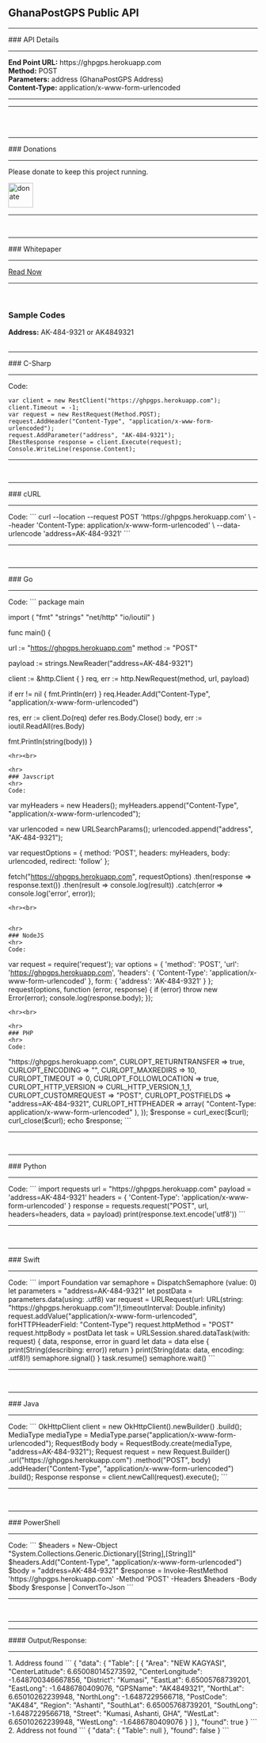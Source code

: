 ## GhanaPostGPS Public API
<hr>
### API Details
<hr>
<b>End Point URL:</b> https://ghpgps.herokuapp.com<br>
<b>Method:</b> POST<br>
<b>Parameters:</b> address (GhanaPostGPS Address)<br>
<b>Content-Type:</b> application/x-www-form-urlencoded<br>
<hr>
<hr><br><br>

<hr>
### Donations
<hr>
Please donate to keep this project running. <br>
<p>
  <a target="_blank" href="https://dashboard.flutterwave.com/donate/cejpesniqs3f"><img src="https://image.flaticon.com/icons/svg/3090/3090757.svg" style="width: 50px; height: auto;" alt="donate"></a>
</p>
<hr><br>

<hr>
### Whitepaper
<hr>
<p><a target="_blank" href="http://dx.doi.org/10.13140/RG.2.2.24355.27684">Read Now</a></p>
<hr><br>

### Sample Codes
<b>Address:</b> AK-484-9321 or AK4849321<br><br>

<hr>
### C-Sharp
<hr>
Code:

```
var client = new RestClient("https://ghpgps.herokuapp.com");
client.Timeout = -1;
var request = new RestRequest(Method.POST);
request.AddHeader("Content-Type", "application/x-www-form-urlencoded");
request.AddParameter("address", "AK-484-9321");
IRestResponse response = client.Execute(request);
Console.WriteLine(response.Content);
```
<hr><br>

<hr>
### cURL
<hr>
Code:
```
curl --location --request POST 'https://ghpgps.herokuapp.com' \
--header 'Content-Type: application/x-www-form-urlencoded' \
--data-urlencode 'address=AK-484-9321'
```
<hr><br>

<hr>
### Go
<hr>
Code:
```
package main

import (
  "fmt"
  "strings"
  "net/http"
  "io/ioutil"
)

func main() {

  url := "https://ghpgps.herokuapp.com"
  method := "POST"

  payload := strings.NewReader("address=AK-484-9321")

  client := &http.Client {
  }
  req, err := http.NewRequest(method, url, payload)

  if err != nil {
    fmt.Println(err)
  }
  req.Header.Add("Content-Type", "application/x-www-form-urlencoded")

  res, err := client.Do(req)
  defer res.Body.Close()
  body, err := ioutil.ReadAll(res.Body)

  fmt.Println(string(body))
}
```
<hr><br>

<hr>
### Javscript
<hr>
Code:
```
var myHeaders = new Headers();
myHeaders.append("Content-Type", "application/x-www-form-urlencoded");

var urlencoded = new URLSearchParams();
urlencoded.append("address", "AK-484-9321");

var requestOptions = {
  method: 'POST',
  headers: myHeaders,
  body: urlencoded,
  redirect: 'follow'
};

fetch("https://ghpgps.herokuapp.com", requestOptions)
  .then(response => response.text())
  .then(result => console.log(result))
  .catch(error => console.log('error', error));
```
<hr><br>


<hr>
### NodeJS
<hr>
Code:
```
var request = require('request');
var options = {
  'method': 'POST',
  'url': 'https://ghpgps.herokuapp.com',
  'headers': {
    'Content-Type': 'application/x-www-form-urlencoded'
  },
  form: {
    'address': 'AK-484-9321'
  }
};
request(options, function (error, response) {
  if (error) throw new Error(error);
  console.log(response.body);
});
```
<hr><br>

<hr>
### PHP
<hr>
Code:
```
<?php

$curl = curl_init();

curl_setopt_array($curl, array(
  CURLOPT_URL => "https://ghpgps.herokuapp.com",
  CURLOPT_RETURNTRANSFER => true,
  CURLOPT_ENCODING => "",
  CURLOPT_MAXREDIRS => 10,
  CURLOPT_TIMEOUT => 0,
  CURLOPT_FOLLOWLOCATION => true,
  CURLOPT_HTTP_VERSION => CURL_HTTP_VERSION_1_1,
  CURLOPT_CUSTOMREQUEST => "POST",
  CURLOPT_POSTFIELDS => "address=AK-484-9321",
  CURLOPT_HTTPHEADER => array(
    "Content-Type: application/x-www-form-urlencoded"
  ),
));

$response = curl_exec($curl);

curl_close($curl);
echo $response;
```
<hr><br>

<hr>
### Python
<hr>
Code:
```
import requests

url = "https://ghpgps.herokuapp.com"

payload = 'address=AK-484-9321'
headers = {
  'Content-Type': 'application/x-www-form-urlencoded'
}

response = requests.request("POST", url, headers=headers, data = payload)

print(response.text.encode('utf8'))
```
<hr><br>

<hr>
### Swift
<hr>
Code:
```
import Foundation

var semaphore = DispatchSemaphore (value: 0)

let parameters = "address=AK-484-9321"
let postData =  parameters.data(using: .utf8)

var request = URLRequest(url: URL(string: "https://ghpgps.herokuapp.com")!,timeoutInterval: Double.infinity)
request.addValue("application/x-www-form-urlencoded", forHTTPHeaderField: "Content-Type")

request.httpMethod = "POST"
request.httpBody = postData

let task = URLSession.shared.dataTask(with: request) { data, response, error in 
  guard let data = data else {
    print(String(describing: error))
    return
  }
  print(String(data: data, encoding: .utf8)!)
  semaphore.signal()
}

task.resume()
semaphore.wait()
```
<hr><br>

<hr>
### Java
<hr>
Code:
```
OkHttpClient client = new OkHttpClient().newBuilder()
  .build();
MediaType mediaType = MediaType.parse("application/x-www-form-urlencoded");
RequestBody body = RequestBody.create(mediaType, "address=AK-484-9321");
Request request = new Request.Builder()
  .url("https://ghpgps.herokuapp.com")
  .method("POST", body)
  .addHeader("Content-Type", "application/x-www-form-urlencoded")
  .build();
Response response = client.newCall(request).execute();
```
<hr><br>

<hr>
### PowerShell
<hr>
Code:
```
$headers = New-Object "System.Collections.Generic.Dictionary[[String],[String]]"
$headers.Add("Content-Type", "application/x-www-form-urlencoded")

$body = "address=AK-484-9321"

$response = Invoke-RestMethod 'https://ghpgps.herokuapp.com' -Method 'POST' -Headers $headers -Body $body
$response | ConvertTo-Json
```
<hr><br>

<hr><hr>
#### Output/Response:
<hr>
1. Address found
```
{
    "data": {
        "Table": [
            {
                "Area": "NEW KAGYASI",
                "CenterLatitude": 6.650080145273592,
                "CenterLongitude": -1.648700346667856,
                "District": "Kumasi",
                "EastLat": 6.65005768739201,
                "EastLong": -1.6486780409076,
                "GPSName": "AK4849321",
                "NorthLat": 6.65010262239948,
                "NorthLong": -1.6487229566718,
                "PostCode": "AK484",
                "Region": "Ashanti",
                "SouthLat": 6.65005768739201,
                "SouthLong": -1.6487229566718,
                "Street": "Kumasi, Ashanti, GHA",
                "WestLat": 6.65010262239948,
                "WestLong": -1.6486780409076
            }
        ]
    },
    "found": true
}
```

2. Address not found
```
{
    "data": {
        "Table": null
    },
    "found": false
}
```
